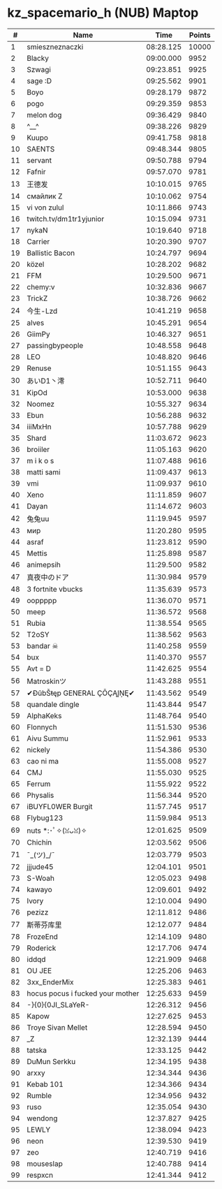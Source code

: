 # kz_spacemario_h (NUB) Maptop

|  # | Name | Time | Points |
|-------------- | -------------- | -------------- | -------------- | 
| 1 | smieszneznaczki | 08:28.125 | 10000 | 
| 2 | Blacky | 09:00.000 | 9952 | 
| 3 | Szwagi | 09:23.851 | 9925 | 
| 4 | sage :D | 09:25.562 | 9901 | 
| 5 | Boyo | 09:28.179 | 9872 | 
| 6 | pogo | 09:29.359 | 9853 | 
| 7 | melon dog | 09:36.429 | 9840 | 
| 8 | ^__^ | 09:38.226 | 9829 | 
| 9 | Kuupo | 09:41.758 | 9818 | 
| 10 | SAENTS | 09:48.344 | 9805 | 
| 11 | servant | 09:50.788 | 9794 | 
| 12 | Fafnir | 09:57.070 | 9781 | 
| 13 | 王德发 | 10:10.015 | 9765 | 
| 14 | смайлик Z | 10:10.062 | 9754 | 
| 15 | vi von zulul | 10:11.866 | 9743 | 
| 16 | twitch.tv/dm1tr1yjunior | 10:15.094 | 9731 | 
| 17 | nykaN | 10:19.640 | 9718 | 
| 18 | Carrier | 10:20.390 | 9707 | 
| 19 | Ballistic Bacon | 10:24.797 | 9694 | 
| 20 | közel | 10:28.202 | 9682 | 
| 21 | FFM | 10:29.500 | 9671 | 
| 22 | chemy:v | 10:32.836 | 9667 | 
| 23 | TrickZ | 10:38.726 | 9662 | 
| 24 | 今生-Lzd | 10:41.219 | 9658 | 
| 25 | alves | 10:45.291 | 9654 | 
| 26 | GiimPy | 10:46.327 | 9651 | 
| 27 | passingbypeople | 10:48.558 | 9648 | 
| 28 | LEO | 10:48.820 | 9646 | 
| 29 | Renuse | 10:51.155 | 9643 | 
| 30 | あいD1丶澪 | 10:52.711 | 9640 | 
| 31 | KipOd | 10:53.000 | 9638 | 
| 32 | Noomez | 10:55.327 | 9634 | 
| 33 | Ebun | 10:56.288 | 9632 | 
| 34 | iiiMxHn | 10:57.788 | 9629 | 
| 35 | Shard | 11:03.672 | 9623 | 
| 36 | broiiler | 11:05.163 | 9620 | 
| 37 | m i k o s | 11:07.488 | 9616 | 
| 38 | matti sami | 11:09.437 | 9613 | 
| 39 | vmi | 11:09.937 | 9610 | 
| 40 | Xeno | 11:11.859 | 9607 | 
| 41 | Dayan | 11:14.672 | 9603 | 
| 42 | 兔兔uu | 11:19.945 | 9597 | 
| 43 | мир | 11:20.280 | 9595 | 
| 44 | asraf | 11:23.812 | 9590 | 
| 45 | Mettis | 11:25.898 | 9587 | 
| 46 | animepsih | 11:29.500 | 9582 | 
| 47 | 真夜中のドア | 11:30.984 | 9579 | 
| 48 | 3 fortnite vbucks | 11:35.639 | 9573 | 
| 49 | ooppppp | 11:36.070 | 9571 | 
| 50 | meep | 11:36.572 | 9568 | 
| 51 | Rubia | 11:38.554 | 9565 | 
| 52 | T2oSY | 11:38.562 | 9563 | 
| 53 | bandar ☠ | 11:40.258 | 9559 | 
| 54 | bux | 11:40.370 | 9557 | 
| 55 | Avt = D | 11:42.625 | 9554 | 
| 56 | Matroskinツ | 11:43.288 | 9551 | 
| 57 | ✔ĐûbŠŧęp GENERAL ÇŌÇĄĮŅĘ✔ | 11:43.562 | 9549 | 
| 58 | quandale dingle | 11:43.844 | 9547 | 
| 59 | AlphaKeks | 11:48.764 | 9540 | 
| 60 | Flonnych | 11:51.530 | 9536 | 
| 61 | Aivu Summu | 11:52.961 | 9533 | 
| 62 | nickely | 11:54.386 | 9530 | 
| 63 | cao ni ma | 11:55.008 | 9527 | 
| 64 | CMJ | 11:55.030 | 9525 | 
| 65 | Ferrum | 11:55.922 | 9522 | 
| 66 | Physalis | 11:56.344 | 9520 | 
| 67 | iBUYFL0WER Burgit | 11:57.745 | 9517 | 
| 68 | Flybug123 | 11:59.984 | 9513 | 
| 69 | nuts *:･ﾟ✧(ꈍᴗꈍ)✧ | 12:01.625 | 9509 | 
| 70 | Chichin | 12:03.562 | 9506 | 
| 71 | ¯\_(ツ)_/¯ | 12:03.779 | 9503 | 
| 72 | jjjude45 | 12:04.101 | 9501 | 
| 73 | S-Woah | 12:05.023 | 9498 | 
| 74 | kawayo | 12:09.601 | 9492 | 
| 75 | Ivory | 12:10.004 | 9490 | 
| 76 | pezizz | 12:11.812 | 9486 | 
| 77 | 斯蒂芬库里 | 12:12.077 | 9484 | 
| 78 | FrozeEnd | 12:14.109 | 9480 | 
| 79 | Roderick | 12:17.706 | 9474 | 
| 80 | iddqd | 12:21.909 | 9468 | 
| 81 | OU JEE | 12:25.206 | 9463 | 
| 82 | 3xx_EnderMix | 12:25.383 | 9461 | 
| 83 | hocus pocus i fucked your mother | 12:25.633 | 9459 | 
| 84 | -}{0}{0JI_SLaYeR- | 12:26.312 | 9456 | 
| 85 | Kapow | 12:27.625 | 9453 | 
| 86 | Troye Sivan Mellet | 12:28.594 | 9450 | 
| 87 | _Z | 12:32.139 | 9444 | 
| 88 | tatska | 12:33.125 | 9442 | 
| 89 | DuMun Serkku | 12:34.195 | 9438 | 
| 90 | arxxy | 12:34.344 | 9436 | 
| 91 | Kebab 101 | 12:34.366 | 9434 | 
| 92 | Rumble | 12:34.956 | 9432 | 
| 93 | ruso | 12:35.054 | 9430 | 
| 94 | wendong | 12:37.827 | 9425 | 
| 95 | LEWLY | 12:38.094 | 9423 | 
| 96 | neon | 12:39.530 | 9419 | 
| 97 | zeo | 12:40.719 | 9416 | 
| 98 | mouseslap | 12:40.788 | 9414 | 
| 99 | respxcn | 12:41.344 | 9412 | 

